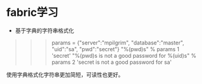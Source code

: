 # fabric学习

+ 基于字典的字符串格式化

>>> params = {"server":"mpilgrim", "database":"master", "uid":"sa", "pwd":"secret"}
>>> "%(pwd)s" % params                                    1
'secret'
>>> "%(pwd)s is not a good password for %(uid)s" % params 2
'secret is not a good password for sa'

使用字典格式化字符串更加简短，可读性也更好。
